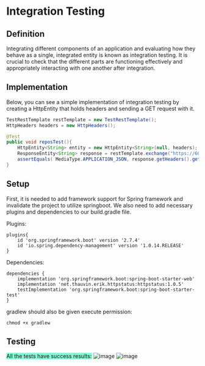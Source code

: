 # Integration Testing

## Definition
Integrating different components of an application and evaluating how they behave as a single, integrated entity is known as integration testing. It is crucial to check that the different parts are functioning effectively and appropriately interacting with one another after integration.

## Implementation
Below, you can see a simple implementation of integration testing by creating a HttpEntity that holds headers and sending a GET request with it. 

```java
TestRestTemplate restTemplate = new TestRestTemplate();
HttpHeaders headers = new HttpHeaders();

@Test
public void reposTest(){
    HttpEntity<String> entity = new HttpEntity<String>(null, headers);
    ResponseEntity<String> response = restTemplate.exchange("https://60a21d3f745cd70017576092.mockapi.io/api/v1/repos", HttpMethod.GET, entity, String.class);
    assertEquals( MediaType.APPLICATION_JSON, response.getHeaders().getContentType());
}
```
## Setup
First, it is needed to add framework support for Spring framework and invalidate the project to utilize springboot. We also need to add necessary plugins and dependencies to our build.gradle file.

Plugins:
```
plugins{
    id 'org.springframework.boot' version '2.7.4'
    id 'io.spring.dependency-management' version '1.0.14.RELEASE'
}
```
Dependencies:
```
dependencies {
    implementation 'org.springframework.boot:spring-boot-starter-web'
    implementation 'net.thauvin.erik.httpstatus:httpstatus:1.0.5'
    testImplementation 'org.springframework.boot:spring-boot-starter-test'
}
```
gradlew should also be given execute permission:
```
chmod +x gradlew
```
## Testing
<span style="background-color: #7FFFD4">All the tests have success results:</span>
![image](https://user-images.githubusercontent.com/71690774/194756885-36079c2b-06ae-4061-9e45-b2523b328e1a.png)
![image](https://user-images.githubusercontent.com/71690774/194756625-367501c0-8ba9-4ac6-bc4e-aac3d917c31e.png)

